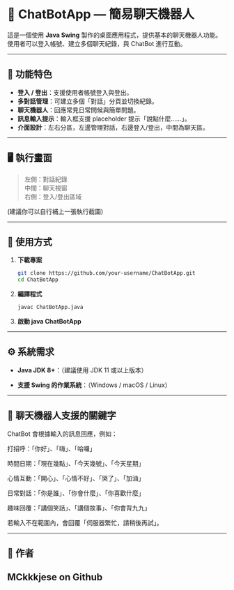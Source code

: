# 💬 ChatBotApp — 簡易聊天機器人

這是一個使用 **Java Swing** 製作的桌面應用程式，提供基本的聊天機器人功能。  
使用者可以登入帳號、建立多個聊天紀錄，與 ChatBot 進行互動。

---

## 📌 功能特色

- **登入 / 登出**：支援使用者帳號登入與登出。
- **多對話管理**：可建立多個「對話」分頁並切換紀錄。
- **聊天機器人**：回應常見日常問候與簡單問題。
- **訊息輸入提示**：輸入框支援 placeholder 提示「說點什麼......」。
- **介面設計**：左右分區，左邊管理對話，右邊登入/登出，中間為聊天區。

---

## 🖥️ 執行畫面

> 左側：對話紀錄  
> 中間：聊天視窗  
> 右側：登入/登出區域  

(建議你可以自行補上一張執行截圖)

---

## 🚀 使用方式

1. **下載專案**
   ```bash
   git clone https://github.com/your-username/ChatBotApp.git
   cd ChatBotApp

2. **編譯程式**
   ```bash
   javac ChatBotApp.java

3. **啟動 java ChatBotApp**


---

## ⚙️ 系統需求

- **Java JDK 8+**：（建議使用 JDK 11 或以上版本）

- **支援 Swing 的作業系統**：（Windows / macOS / Linux）


---
## 🤖 聊天機器人支援的關鍵字

ChatBot 會根據輸入的訊息回應，例如：

打招呼：「你好」、「嗨」、「哈囉」

時間日期：「現在幾點」、「今天幾號」、「今天星期」

心情互動：「開心」、「心情不好」、「哭了」、「加油」

日常對話：「你是誰」、「你會什麼」、「你喜歡什麼」

趣味回覆：「講個笑話」、「講個故事」、「你會背九九」

若輸入不在範圍內，會回覆「伺服器繁忙，請稍後再試」。

---

## 📝 作者

## MCkkkjese on Github



